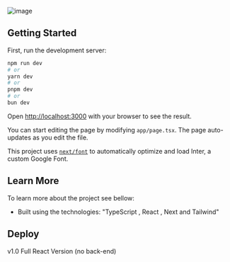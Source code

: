 ![image](https://github.com/l0uzz/my-portifolio-yeah/assets/100131796/b441659c-c606-4cb1-af49-6c7456638b17)


## Getting Started

First, run the development server:

```bash
npm run dev
# or
yarn dev
# or
pnpm dev
# or
bun dev
```

Open [http://localhost:3000](http://localhost:3000) with your browser to see the result.

You can start editing the page by modifying `app/page.tsx`. The page auto-updates as you edit the file.

This project uses [`next/font`](https://nextjs.org/docs/basic-features/font-optimization) to automatically optimize and load Inter, a custom Google Font.

## Learn More

To learn more about the project see bellow:

- Built using the technologies: "TypeScript , React , Next and Tailwind"

## Deploy

v1.0 Full React Version (no back-end)

